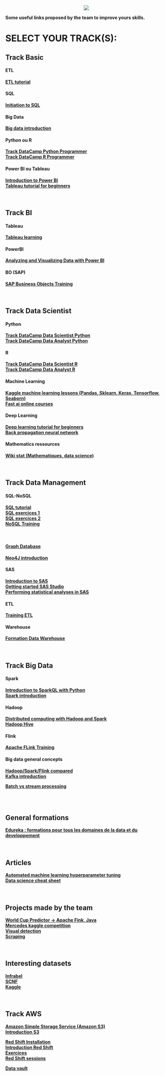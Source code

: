 <p align="center"><img src="https://res.cloudinary.com/hrscywv4p/image/upload/c_limit,fl_lossy,h_300,w_300,f_auto,q_auto/v1/70958/mrepwglrmfl0pzrv4onb_ajepll.png"/></p>

<strong>Some useful links proposed by the team to improve yours skills.<strong>
<h1>SELECT YOUR TRACK(S):</h1>
<h2> Track Basic</h2>
  <h4> ETL </h4>
  <a href="https://panoply.io/data-warehouse-guide/etl-tutorial/">ETL tutorial</a><br/>
  <h4> SQL </h4>
 <a href="https://openclassrooms.com/fr/courses/4449026-initiez-vous-a-lalgebre-relationnelle-avec-le-langage-sql">Initiation to SQL</a><br/>
 <h4> Big Data </h4>
  <a href="https://www.youtube.com/watch?v=zez2Tv-bcXY">Big data introduction</a><br/>
<h4> Python ou R</h4>
<a href="https://www.datacamp.com/tracks/python-programmer">Track DataCamp Python Programmer</a><br>
<a href="https://www.datacamp.com/tracks/r-programmer">Track DataCamp R Programmer</a><br/>
 
 <h4> Power BI ou Tableau </h4>
 <a href="https://docs.microsoft.com/fr-fr/learn/paths/create-use-analytics-reports-power-bi/">Introduction to Power BI</a><br>
 <a href="https://www.udemy.com/tableau-tutorial-for-beginners">Tableau tutorial for beginners</a><br/>

<br/>
<br/>
<h2> Track BI </h2> 
<h4> Tableau </h4>
<a href="https://www.tableau.com/fr-fr/learn/training">Tableau learning</a><br/>

  <h4> PowerBI </h4>
<a href="https://www.edx.org/course/analyzing-and-visualizing-data-with-power-bi-2">Analyzing and Visualizing Data with Power BI</a><br/>
<h4> BO (SAP) </h4>
<a href="https://www.youtube.com/playlist?list=PLsGYyJulNyyYqHJeNC0XB3ZwWEhy2hZqH"> SAP Business Objects Training</a><br/>


<br/>
<br/>
<h2> Track Data Scientist </h2> 
   <h4> Python </h4>
<a href="https://www.datacamp.com/tracks/data-scientist-with-python">Track DataCamp Data Scientist Python</a><br>
<a href="https://www.datacamp.com/tracks/data-analyst-with-python">Track DataCamp Data Analyst Python</a><br>
  <h4> R </h4>
<a href="https://www.datacamp.com/tracks/data-scientist-with-r">Track DataCamp Data Scientist R</a><br>
<a href="https://www.datacamp.com/tracks/data-analyst-with-r">Track DataCamp Data Analyst R</a><br>
  <h4> Machine Learning </h4>
<a href="https://www.kaggle.com/learn/overview">Kaggle machine learning lessons (Pandas, Sklearn, Keras, Tensorflow, Seaborn)</a><br/>
<a href="https://www.fast.ai/">Fast ai online courses</a><br/>
  <h4> Deep Learning </h4>
  <a href="https://www.kaggle.com/kanncaa1/deep-learning-tutorial-for-beginners">Deep learning tutorial for beginners</a><br/>
  <a href="https://google-developers.appspot.com/machine-learning/crash-course/backprop-scroll/">Back propagation neural network</a><br/>
<h4> Mathematics ressources </h4>
<a href="http://wikistat.fr/">Wiki stat (Mathematiques, data science)</a><br/>


<br/>
<br/>
<h2> Track Data Management </h2> 
  <h4> SQL-NoSQL  </h4> 
<a href="https://openclassrooms.com/fr/courses/4449026-initiez-vous-a-lalgebre-relationnelle-avec-le-langage-sql">SQL tutorial</a><br>
<a href="http://www.developpement-informatique.com/cours/dev-info/langage-SQL/45/Exercices-de-langage-SQL">SQL exercices 1</a><br>
<a href="https://msbiskills.com/tsql-puzzles-asked-in-interview-over-the-years/">SQL exercices 2</a><br>
<a href="https://openclassrooms.com/fr/courses/4462426-maitrisez-les-bases-de-donnees-nosql">NoSQL Training</a><br/>
<a href="https://www.lynda.com/sql-server-training-tutorials/456-0.html" SQL Lynda</a><br>
<a href="https://openclassrooms.com/fr/courses/4462426-maitrisez-les-bases-de-donnees-nosql/4474691-etudiez-le-fonctionnement-d-elasticsearch" Elastic Research</a><br> 

 <h4>  Graph Database  </h4> 
<a href="https://neo4j.com/graphacademy/online-training/introduction-to-neo4j/part-0/">Neo4J introduction</a><br/>
 <h4> SAS  </h4> 
<a href="https://www.youtube.com/watch?v=qimCq49Ajfc&t=681s">Introduction to SAS</a><br/>
<a href="https://video.sas.com/category/videos/getting-started-with-sas-studio">Getting started SAS Studio</a><br/>
<a href="https://video.sas.com/category/videos/performing-statistical-analyses">Performing statistical analyses in SAS</a><br/>
 <h4> ETL  </h4> 
 <a href="https://panoply.io/data-warehouse-guide/3-ways-to-build-an-etl-process/">Training ETL</a><br/>
  <h4> Warehouse  </h4> 
  <a href="https://panoply.io/data-warehouse-guide/data-warehouse-concepts-traditional-vs-cloud/">Formation Data Warehouse</a><br/>


<br/>
<br/>
<h2> Track Big Data </h2>
  <h4>Spark</h4> 
<a href="https://www.datacamp.com/courses/introduction-to-spark-sql">Introduction to SparkQL with Python</a><br/>
<a href="https://www.tutorialspoint.com/apache_spark/apache_spark_introduction.htm">Spark introduction</a><br/>
  <h4>Hadoop</h4> 
 <a href="https://openclassrooms.com/fr/courses/4297166-realisez-des-calculs-distribues-sur-des-donnees-massives/4308656-familiarisez-vous-avec-hadoop">Distributed computing with Hadoop and Spark</a><br/>
 <a href="https://www.linkedin.com/learning/topics/hive?originalSubdomain=fr"> Hadoop Hive </a><br/>

   <h4>Flink</h4> 
  <a href="https://training.ververica.com/intro/intro-1.html">Apache FLink Training</a><br/>
   <h4>Big data general concepts </h4> 
<a href="https://www.digitalocean.com/community/tutorials/hadoop-storm-samza-spark-and-flink-big-data-frameworks-compared">Hadoop/Spark/Flink compared</a><br/>
<a href="https://openclassrooms.com/fr/courses/4451251-gerez-des-flux-de-donnees-temps-reel/4451521-metamorphosez-vos-applications-temps-reel-avec-kafka"> Kafka introduction</a><br/>

<a href="https://medium.com/@gowthamy/big-data-battle-batch-processing-vs-stream-processing-5d94600d8103">Batch vs stream processing</a><br/>


<br/>
<br/>
<h2>General formations</h2>
<a href="https://www.edureka.co/blog/interview-questions/">Edureka : formations pour tous les domaines de la data et du developpement</a><br/>


<br/>
<br/>
<h2>Articles</h2>
<a href="https://towardsdatascience.com/automated-machine-learning-hyperparameter-tuning-in-python-dfda59b72f8a">Automated machine learning hyperparameter tuning</a><br/>
<a href="https://github.com/abhat222/Data-Science--Cheat-Sheet?fbclid=IwAR3L5vD2B1vPn0JhiZzHX7RJDvbAA-8lBfbWbl7rg4X_1xOGlUk-5nSwKi0">Data science cheat sheet</a><br/>


<br/>
<br/>
<h2>Projects made by the team</h2>
<a href="https://github.com/JordhanMadec/world-cup-predictor">World Cup Predictor -> Apache Fink, Java </a><br/>
<a href="https://www.kaggle.com/theophilebu/mercedes-125746?scriptVersionId=12173784">Mercedes kaggle competition</a><br/>
<a href="https://github.com/IntysData/Visual-detection">Visual detection</a><br/>
<a href="https://github.com/IntysData/Scraping">Scraping</a><br/>


<br/>
<br/>
<h2>Interesting datasets</h2>
<a href="https://opendata.infrabel.be/pages/home/">Infrabel</a><br/>
<a href="https://data.sncf.com/explore/?sort=modified">SCNF</a><br/>
<a href="https://www.kaggle.com/datasets">Kaggle</a><br/>

<br/>
<br/>
<h2> Track AWS </h2> 
<a href="https://www.aws.training/Details/eLearning?id=36856">Amazon Simple Storage Service (Amazon S3)</a><br/>
<a href="https://www.aws.training/Details/eLearning?id=32727">Introduction S3</a><br/>

<a href="https://aws.amazon.com/fr/redshift/">Red Shift Installation</a><br/>
<a href=" https://docs.aws.amazon.com/fr_fr/redshift/latest/mgmt/overview.html">Introduction Red Shift</a><br/>
<a href="https://docs.aws.amazon.com/fr_fr/redshift/latest/gsg/rs-gsg-launch-sample-cluster.html">Exercices</a><br/>
<a href="https://docs.aws.amazon.com/fr_fr/redshift/latest/gsg/getting-started.html">Red Shift sessions</a><br/>


<a href="https://learndatavault.com/free-course/">Data vault</a><br/>



